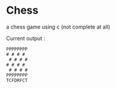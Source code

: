 # Chess
a chess game using c (not complete at all)


Current output :
```TCFDRFCT
PPPPPPPP
# # # # 
 # # # #
# # # # 
 # # # #
PPPPPPPP
TCFDRFCT
```
